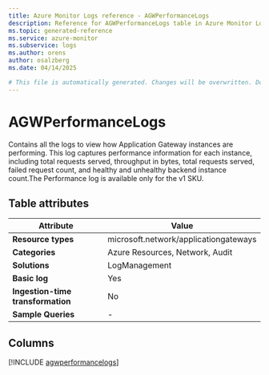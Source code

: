 ```yaml
---
title: Azure Monitor Logs reference - AGWPerformanceLogs
description: Reference for AGWPerformanceLogs table in Azure Monitor Logs.
ms.topic: generated-reference
ms.service: azure-monitor
ms.subservice: logs
ms.author: orens
author: osalzberg
ms.date: 04/14/2025

# This file is automatically generated. Changes will be overwritten. Do not change this file directly.
---
```


# AGWPerformanceLogs

Contains all the logs to view how Application Gateway instances are performing. This log captures performance information for each instance, including total requests served, throughput in bytes, total requests served, failed request count, and healthy and unhealthy backend instance count.The Performance log is available only for the v1 SKU.


## Table attributes

|Attribute|Value|
|---|---|
|**Resource types**|microsoft.network/applicationgateways|
|**Categories**|Azure Resources, Network, Audit|
|**Solutions**| LogManagement|
|**Basic log**|Yes|
|**Ingestion-time transformation**|No|
|**Sample Queries**|-|



## Columns
  
[!INCLUDE [agwperformancelogs](~/reusable-content/ce-skilling/azure/includes/azure-monitor/reference/tables/agwperformancelogs-include.md)]
